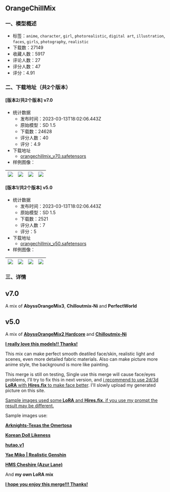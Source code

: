 ## OrangeChillMix
### 一、模型概述

- 标签：`anime`, `character`, `girl`, `photorealistic`, `digital art`, `illustration`, `faces`, `girls`, `photography`, `realistic`
- 下载数：27149
- 收藏人数：5917
- 评论人数：27
- 评分人数：47
- 评分：4.91

### 二、下载地址（共2个版本）

#### [版本2/共2个版本] v7.0

- 统计数据
  - 发布时间：2023-03-13T18:02:06.443Z
  - 原始模型：SD 1.5
  - 下载数：24628
  - 评分人数：40
  - 评分：4.9
- 下载地址
  - [orangechillmix_v70.safetensors](https://civitai.com/api/download/models/13549)
- 样例图像：

| <img src="https://image.civitai.com/xG1nkqKTMzGDvpLrqFT7WA/c086d540-efb2-426b-0c4a-9eb8d9131f00/width=450/244966.jpeg" /> | <img src="https://image.civitai.com/xG1nkqKTMzGDvpLrqFT7WA/349ed929-2f8c-45d8-b55a-a0b876e6db00/width=450/147028.jpeg" /> | <img src="https://image.civitai.com/xG1nkqKTMzGDvpLrqFT7WA/20e72211-305f-47aa-c4e4-9047119a2c00/width=450/131073.jpeg" /> | <img src="https://image.civitai.com/xG1nkqKTMzGDvpLrqFT7WA/769cf852-2b74-4052-5ef4-b2d25c045a00/width=450/131122.jpeg" /> |
| ---- | ---- | ---- | ---- |

#### [版本1/共2个版本] v5.0

- 统计数据
  - 发布时间：2023-03-13T18:02:06.443Z
  - 原始模型：SD 1.5
  - 下载数：2521
  - 评分人数：7
  - 评分：5
- 下载地址
  - [orangechillmix_v50.safetensors](https://civitai.com/api/download/models/11261)
- 样例图像：

| <img src="https://image.civitai.com/xG1nkqKTMzGDvpLrqFT7WA/1b02ab7c-4ab3-470c-5b06-9015407d0100/width=450/112132.jpeg" /> | <img src="https://image.civitai.com/xG1nkqKTMzGDvpLrqFT7WA/c38c8163-88f3-4ca9-2fe1-f430da826e00/width=450/112135.jpeg" /> | <img src="https://image.civitai.com/xG1nkqKTMzGDvpLrqFT7WA/74a99605-09d2-4d7b-436f-4d98a719d300/width=450/108409.jpeg" /> | <img src="https://image.civitai.com/xG1nkqKTMzGDvpLrqFT7WA/ac692c01-f70b-4ca7-f28f-12aaf9d17400/width=450/108411.jpeg" /> |
| ---- | ---- | ---- | ---- |


### 三、详情
<h2>v7.0</h2><p>A mix of <strong>AbyssOrangeMix3</strong>, <strong>Chilloutmix-Ni </strong>and<strong> PerfectWorld</strong></p><p></p><h2>v5.0</h2><p>A mix of <a target="_blank" rel="ugc" href="https://civitai.com/models/4451/abyssorangemix2-hardcore"><strong>AbyssOrangeMix2 Hardcore</strong></a><strong> </strong>and <a target="_blank" rel="ugc" href="https://civitai.com/models/6424/chilloutmix"><strong>Chilloutmix-Ni</strong></a></p><p></p><p><strong><u>I really love this models!! Thanks!</u></strong></p><p></p><p>This mix can make perfect smooth deatiled face/skin, realistic light and scenes, even more detailed fabric materials. Also can make picture more anime style, the background is more like painting.</p><p></p><p>This merge is still on testing, Single use this merge will cause face/eyes problems, I'll try to fix this in next version, and <u>i recommend to use 2d/3d </u><strong><u>LoRA</u></strong><u> with </u><strong><u>Hires.fix</u></strong><u> to make face better</u>. I'll slowly upload my generated picture on this site.</p><p></p><p><u>Sample images used some</u><strong><u> LoRA</u></strong><u> and </u><strong><u>Hires.fix</u></strong><u>. if you use my prompt the result may be different.</u></p><p></p><p>Sample images use:</p><p><a target="_blank" rel="ugc" href="https://civitai.com/models/6779/arknights-texas-the-omertosa"><strong>Arknights-Texas the Omertosa</strong></a></p><p><a target="_blank" rel="ugc" href="https://civitai.com/models/7448/korean-doll-likeness"><strong>Korean Doll Likeness</strong></a></p><p><a target="_blank" rel="ugc" href="https://civitai.com/models/9332/hutaov1"><strong>hutao.v1</strong></a></p><p><a target="_blank" rel="ugc" href="https://civitai.com/models/8484/yae-miko-or-realistic-genshin"><strong>Yae Miko | Realistic Genshin</strong></a></p><p><a target="_blank" rel="ugc" href="https://civitai.com/models/8171/hms-cheshire-azur-lane"><strong>HMS Cheshire (Azur Lane)</strong></a></p><p>And <strong>my own LoRA mix</strong></p><p></p><p><strong><u>I hope you enjoy this merge!!! Thanks!</u></strong></p>